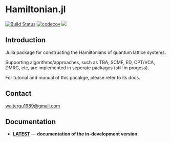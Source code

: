 # Hamiltonian.jl

[![Build Status](https://api.travis-ci.org/Quantum-Many-Body/Hamiltonian.jl.svg?branch=master)](https://travis-ci.org/Quantum-Many-Body/Hamiltonian.jl)
[![codecov](https://codecov.io/gh/Quantum-Many-Body/Hamiltonian.jl/branch/master/graph/badge.svg)](https://codecov.io/gh/Quantum-Many-Body/Hamiltonian.jl)
[![][docs-latest-img]][docs-latest-url]

## Introduction
Julia package for constructing the Hamiltonians of quantum lattice systems.

Supporting algorithms/approaches, such as TBA, SCMF, ED, CPT/VCA, DMRG, etc, are implemented in seperate packages (still in progess).

For tutorial and munual of this pacakge, please refer to its docs.

## Contact
waltergu1989@gmail.com

## Documentation
- [**LATEST**][docs-latest-url] &mdash; **documentation of the in-development version.**

[docs-latest-img]: https://img.shields.io/badge/docs-latest-blue.svg
[docs-latest-url]: https://quantum-many-body.github.io/Hamiltonian.jl/latest/
